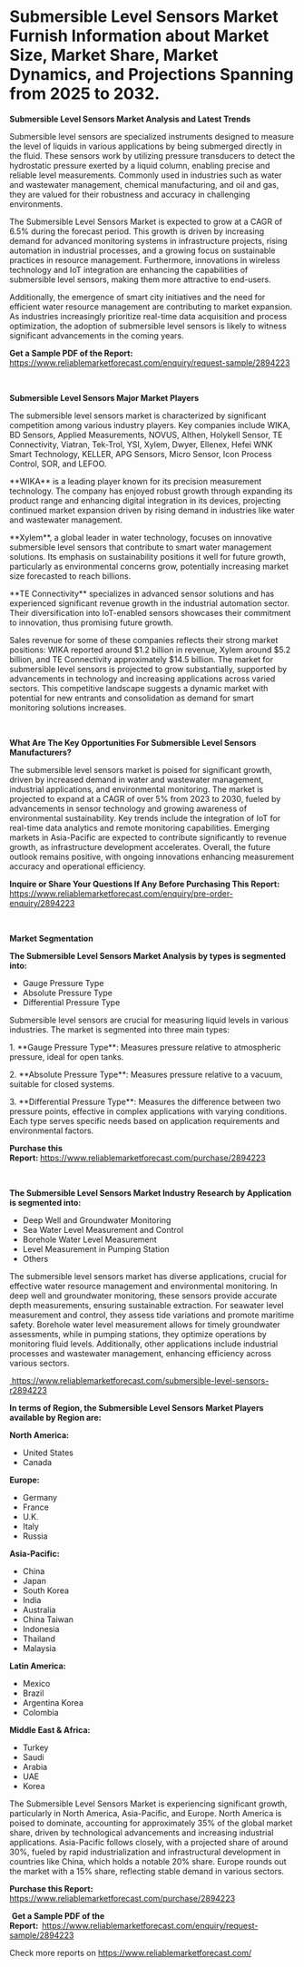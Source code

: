 <p><h1>Submersible Level Sensors Market Furnish Information about Market Size, Market Share, Market Dynamics, and Projections Spanning from 2025 to 2032.</h1></p><p><strong>Submersible Level Sensors Market Analysis and Latest Trends</strong></p>
<p><p>Submersible level sensors are specialized instruments designed to measure the level of liquids in various applications by being submerged directly in the fluid. These sensors work by utilizing pressure transducers to detect the hydrostatic pressure exerted by a liquid column, enabling precise and reliable level measurements. Commonly used in industries such as water and wastewater management, chemical manufacturing, and oil and gas, they are valued for their robustness and accuracy in challenging environments.</p><p>The Submersible Level Sensors Market is expected to grow at a CAGR of 6.5% during the forecast period. This growth is driven by increasing demand for advanced monitoring systems in infrastructure projects, rising automation in industrial processes, and a growing focus on sustainable practices in resource management. Furthermore, innovations in wireless technology and IoT integration are enhancing the capabilities of submersible level sensors, making them more attractive to end-users. </p><p>Additionally, the emergence of smart city initiatives and the need for efficient water resource management are contributing to market expansion. As industries increasingly prioritize real-time data acquisition and process optimization, the adoption of submersible level sensors is likely to witness significant advancements in the coming years.</p></p>
<p><strong>Get a Sample PDF of the Report:&nbsp;</strong> <a href="https://www.reliablemarketforecast.com/enquiry/request-sample/2894223?utm_campaign=3491&utm_medium=2&utm_source=Github&utm_content=ia&utm_term=15032025&utm_id=submersible-level-sensors">https://www.reliablemarketforecast.com/enquiry/request-sample/2894223</a></p>
<p>&nbsp;</p>
<p><strong>Submersible Level Sensors Major Market Players</strong></p>
<p><p>The submersible level sensors market is characterized by significant competition among various industry players. Key companies include WIKA, BD Sensors, Applied Measurements, NOVUS, Althen, Holykell Sensor, TE Connectivity, Viatran, Tek-Trol, YSI, Xylem, Dwyer, Ellenex, Hefei WNK Smart Technology, KELLER, APG Sensors, Micro Sensor, Icon Process Control, SOR, and LEFOO.</p><p>**WIKA** is a leading player known for its precision measurement technology. The company has enjoyed robust growth through expanding its product range and enhancing digital integration in its devices, projecting continued market expansion driven by rising demand in industries like water and wastewater management.</p><p>**Xylem**, a global leader in water technology, focuses on innovative submersible level sensors that contribute to smart water management solutions. Its emphasis on sustainability positions it well for future growth, particularly as environmental concerns grow, potentially increasing market size forecasted to reach billions.</p><p>**TE Connectivity** specializes in advanced sensor solutions and has experienced significant revenue growth in the industrial automation sector. Their diversification into IoT-enabled sensors showcases their commitment to innovation, thus promising future growth.</p><p>Sales revenue for some of these companies reflects their strong market positions: WIKA reported around $1.2 billion in revenue, Xylem around $5.2 billion, and TE Connectivity approximately $14.5 billion. The market for submersible level sensors is projected to grow substantially, supported by advancements in technology and increasing applications across varied sectors. This competitive landscape suggests a dynamic market with potential for new entrants and consolidation as demand for smart monitoring solutions increases.</p></p>
<p>&nbsp;</p>
<p><strong>What Are The Key Opportunities For Submersible Level Sensors Manufacturers?</strong></p>
<p><p>The submersible level sensors market is poised for significant growth, driven by increased demand in water and wastewater management, industrial applications, and environmental monitoring. The market is projected to expand at a CAGR of over 5% from 2023 to 2030, fueled by advancements in sensor technology and growing awareness of environmental sustainability. Key trends include the integration of IoT for real-time data analytics and remote monitoring capabilities. Emerging markets in Asia-Pacific are expected to contribute significantly to revenue growth, as infrastructure development accelerates. Overall, the future outlook remains positive, with ongoing innovations enhancing measurement accuracy and operational efficiency.</p></p>
<p><strong>Inquire or Share Your Questions If Any Before Purchasing This Report:</strong> <a href="https://www.reliablemarketforecast.com/enquiry/pre-order-enquiry/2894223?utm_campaign=3491&utm_medium=2&utm_source=Github&utm_content=ia&utm_term=15032025&utm_id=submersible-level-sensors">https://www.reliablemarketforecast.com/enquiry/pre-order-enquiry/2894223</a></p>
<p>&nbsp;</p>
<p><strong>Market Segmentation</strong></p>
<p><strong>The Submersible Level Sensors Market Analysis by types is segmented into:</strong></p>
<p><ul><li>Gauge Pressure Type</li><li>Absolute Pressure Type</li><li>Differential Pressure Type</li></ul></p>
<p><p>Submersible level sensors are crucial for measuring liquid levels in various industries. The market is segmented into three main types: </p><p>1. **Gauge Pressure Type**: Measures pressure relative to atmospheric pressure, ideal for open tanks.</p><p>2. **Absolute Pressure Type**: Measures pressure relative to a vacuum, suitable for closed systems.</p><p>3. **Differential Pressure Type**: Measures the difference between two pressure points, effective in complex applications with varying conditions. Each type serves specific needs based on application requirements and environmental factors.</p></p>
<p><strong>Purchase this Report:&nbsp;</strong><a href="https://www.reliablemarketforecast.com/purchase/2894223?utm_campaign=3491&utm_medium=2&utm_source=Github&utm_content=ia&utm_term=15032025&utm_id=submersible-level-sensors">https://www.reliablemarketforecast.com/purchase/2894223</a></p>
<p>&nbsp;</p>
<p><strong>The Submersible Level Sensors Market Industry Research by Application is segmented into:</strong></p>
<p><ul><li>Deep Well and Groundwater Monitoring</li><li>Sea Water Level Measurement and Control</li><li>Borehole Water Level Measurement</li><li>Level Measurement in Pumping Station</li><li>Others</li></ul></p>
<p><p>The submersible level sensors market has diverse applications, crucial for effective water resource management and environmental monitoring. In deep well and groundwater monitoring, these sensors provide accurate depth measurements, ensuring sustainable extraction. For seawater level measurement and control, they assess tide variations and promote maritime safety. Borehole water level measurement allows for timely groundwater assessments, while in pumping stations, they optimize operations by monitoring fluid levels. Additionally, other applications include industrial processes and wastewater management, enhancing efficiency across various sectors.</p></p>
<p><a href="https://www.reliablemarketforecast.com/submersible-level-sensors-r2894223?utm_campaign=3491&utm_medium=2&utm_source=Github&utm_content=ia&utm_term=15032025&utm_id=submersible-level-sensors">&nbsp;https://www.reliablemarketforecast.com/submersible-level-sensors-r2894223</a></p>
<p><strong>In terms of Region, the Submersible Level Sensors Market Players available by Region are:</strong></p>
<p>
    <p> <strong> North America: </strong>
        <ul>
            <li>United States</li>
            <li>Canada</li>
        </ul>
        </p> 
    <p> <strong> Europe: </strong>
        <ul>
            <li>Germany</li>
            <li>France</li>
            <li>U.K.</li>
            <li>Italy</li>
            <li>Russia</li>
        </ul>
        </p> 
    <p> <strong> Asia-Pacific: </strong>
        <ul>
            <li>China</li>
            <li>Japan</li>
            <li>South Korea</li>
            <li>India</li>
            <li>Australia</li>
            <li>China Taiwan</li>
            <li>Indonesia</li>
            <li>Thailand</li>
            <li>Malaysia</li>
        </ul>
        </p> 
    <p> <strong> Latin America: </strong>
        <ul>
            <li>Mexico</li>
            <li>Brazil</li>
            <li>Argentina Korea</li>
            <li>Colombia</li>
        </ul>
        </p> 
    <p> <strong> Middle East & Africa: </strong>
        <ul>
            <li>Turkey</li>
            <li>Saudi</li>
            <li>Arabia</li>
            <li>UAE</li>
            <li>Korea</li>
        </ul>
    </p>
    </p>
<p><p>The Submersible Level Sensors Market is experiencing significant growth, particularly in North America, Asia-Pacific, and Europe. North America is poised to dominate, accounting for approximately 35% of the global market share, driven by technological advancements and increasing industrial applications. Asia-Pacific follows closely, with a projected share of around 30%, fueled by rapid industrialization and infrastructural development in countries like China, which holds a notable 20% share. Europe rounds out the market with a 15% share, reflecting stable demand in various sectors.</p></p>
<p><strong>Purchase this Report: </strong><a href="https://www.reliablemarketforecast.com/purchase/2894223?utm_campaign=3491&utm_medium=2&utm_source=Github&utm_content=ia&utm_term=15032025&utm_id=submersible-level-sensors">https://www.reliablemarketforecast.com/purchase/2894223</a></p>
<p>&nbsp;<strong>Get a Sample PDF of the Report:&nbsp;&nbsp;</strong><a href="https://www.reliablemarketforecast.com/enquiry/request-sample/2894223?utm_campaign=3491&utm_medium=2&utm_source=Github&utm_content=ia&utm_term=15032025&utm_id=submersible-level-sensors">https://www.reliablemarketforecast.com/enquiry/request-sample/2894223</a></p>
<p><strong></strong></p>
<p>Check more reports on <a href="https://www.reliablemarketforecast.com/?utm_campaign=3491&utm_medium=2&utm_source=Github&utm_content=ia&utm_term=15032025&utm_id=submersible-level-sensors">https://www.reliablemarketforecast.com/</a></p>